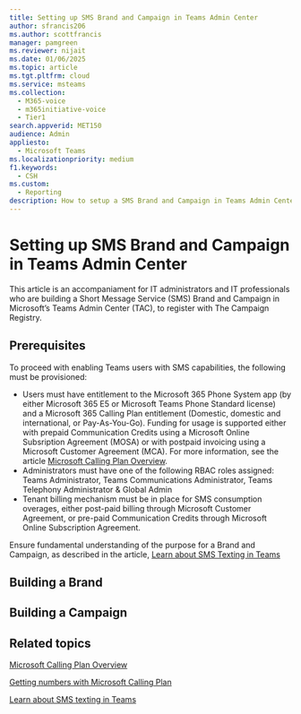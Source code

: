 ```yaml
---
title: Setting up SMS Brand and Campaign in Teams Admin Center
author: sfrancis206
ms.author: scottfrancis
manager: pamgreen
ms.reviewer: nijait
ms.date: 01/06/2025
ms.topic: article
ms.tgt.pltfrm: cloud
ms.service: msteams
ms.collection:
  - M365-voice
  - m365initiative-voice
  - Tier1
search.appverid: MET150
audience: Admin
appliesto:
  - Microsoft Teams
ms.localizationpriority: medium
f1.keywords:
  - CSH
ms.custom:
  - Reporting
description: How to setup a SMS Brand and Campaign in Teams Admin Center
---
```


# Setting up SMS Brand and Campaign in Teams Admin Center

This article is an accompaniament for IT administrators and IT professionals who are building a Short Message Service (SMS) Brand and Campaign in Microsoft’s Teams Admin Center (TAC), to register with The Campaign Registry.

## Prerequisites

To proceed with enabling Teams users with SMS capabilities, the following must be provisioned:

- Users must have entitlement to the Microsoft 365 Phone System app (by either Microsoft 365 E5 or Microsoft Teams Phone Standard license) and a Microsoft 365 Calling Plan entitlement (Domestic, domestic and international, or Pay-As-You-Go). Funding for usage is supported either with prepaid Communication Credits using a Microsoft Online Subsription Agreement (MOSA) or with postpaid invoicing using a Microsoft Customer Agreement (MCA). For more information, see the article [Microsoft Calling Plan Overview](calling-plan-overview.md).
- Administrators must have one of the following RBAC roles assigned: Teams Administrator, Teams Communications Administrator, Teams Telephony Administrator & Global Admin
- Tenant billing mechanism must be in place for SMS consumption overages, either post-paid billing through Microsoft Customer Agreement, or pre-paid Communication Credits through Microsoft Online Subscription Agreement.

Ensure fundamental understanding of the purpose for a Brand and Campaign, as described in the article, [Learn about SMS Texting in Teams](sms-overview.md)

## Building a Brand


## Building a Campaign


## Related topics

[Microsoft Calling Plan Overview](calling-plan-overview.md)

[Getting numbers with Microsoft Calling Plan](manage-phone-numbers-landing-page.md)

[Learn about SMS texting in Teams](sms-overview.md)
